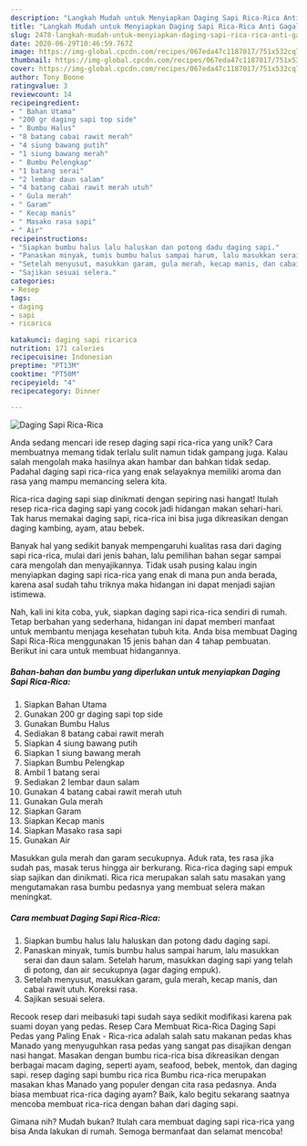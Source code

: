 ```yaml
---
description: "Langkah Mudah untuk Menyiapkan Daging Sapi Rica-Rica Anti Gagal"
title: "Langkah Mudah untuk Menyiapkan Daging Sapi Rica-Rica Anti Gagal"
slug: 2478-langkah-mudah-untuk-menyiapkan-daging-sapi-rica-rica-anti-gagal
date: 2020-06-29T10:46:59.767Z
image: https://img-global.cpcdn.com/recipes/067eda47c1187017/751x532cq70/daging-sapi-rica-rica-foto-resep-utama.jpg
thumbnail: https://img-global.cpcdn.com/recipes/067eda47c1187017/751x532cq70/daging-sapi-rica-rica-foto-resep-utama.jpg
cover: https://img-global.cpcdn.com/recipes/067eda47c1187017/751x532cq70/daging-sapi-rica-rica-foto-resep-utama.jpg
author: Tony Boone
ratingvalue: 3
reviewcount: 14
recipeingredient:
- " Bahan Utama"
- "200 gr daging sapi top side"
- " Bumbu Halus"
- "8 batang cabai rawit merah"
- "4 siung bawang putih"
- "1 siung bawang merah"
- " Bumbu Pelengkap"
- "1 batang serai"
- "2 lembar daun salam"
- "4 batang cabai rawit merah utuh"
- " Gula merah"
- " Garam"
- " Kecap manis"
- " Masako rasa sapi"
- " Air"
recipeinstructions:
- "Siapkan bumbu halus lalu haluskan dan potong dadu daging sapi."
- "Panaskan minyak, tumis bumbu halus sampai harum, lalu masukkan serai dan daun salam. Setelah harum, masukkan daging sapi yang telah di potong, dan air secukupnya (agar daging empuk)."
- "Setelah menyusut, masukkan garam, gula merah, kecap manis, dan cabai rawit utuh. Koreksi rasa."
- "Sajikan sesuai selera."
categories:
- Resep
tags:
- daging
- sapi
- ricarica

katakunci: daging sapi ricarica 
nutrition: 171 calories
recipecuisine: Indonesian
preptime: "PT13M"
cooktime: "PT50M"
recipeyield: "4"
recipecategory: Dinner

---
```



![Daging Sapi Rica-Rica](https://img-global.cpcdn.com/recipes/067eda47c1187017/751x532cq70/daging-sapi-rica-rica-foto-resep-utama.jpg)

Anda sedang mencari ide resep daging sapi rica-rica yang unik? Cara membuatnya memang tidak terlalu sulit namun tidak gampang juga. Kalau salah mengolah maka hasilnya akan hambar dan bahkan tidak sedap. Padahal daging sapi rica-rica yang enak selayaknya memiliki aroma dan rasa yang mampu memancing selera kita.

Rica-rica daging sapi siap dinikmati dengan sepiring nasi hangat! Itulah resep rica-rica daging sapi yang cocok jadi hidangan makan sehari-hari. Tak harus memakai daging sapi, rica-rica ini bisa juga dikreasikan dengan daging kambing, ayam, atau bebek.

Banyak hal yang sedikit banyak mempengaruhi kualitas rasa dari daging sapi rica-rica, mulai dari jenis bahan, lalu pemilihan bahan segar sampai cara mengolah dan menyajikannya. Tidak usah pusing kalau ingin menyiapkan daging sapi rica-rica yang enak di mana pun anda berada, karena asal sudah tahu triknya maka hidangan ini dapat menjadi sajian istimewa.


Nah, kali ini kita coba, yuk, siapkan daging sapi rica-rica sendiri di rumah. Tetap berbahan yang sederhana, hidangan ini dapat memberi manfaat untuk membantu menjaga kesehatan tubuh kita. Anda bisa membuat Daging Sapi Rica-Rica menggunakan 15 jenis bahan dan 4 tahap pembuatan. Berikut ini cara untuk membuat hidangannya.

<!--inarticleads1-->

##### Bahan-bahan dan bumbu yang diperlukan untuk menyiapkan Daging Sapi Rica-Rica:

1. Siapkan  Bahan Utama
1. Gunakan 200 gr daging sapi top side
1. Gunakan  Bumbu Halus
1. Sediakan 8 batang cabai rawit merah
1. Siapkan 4 siung bawang putih
1. Siapkan 1 siung bawang merah
1. Siapkan  Bumbu Pelengkap
1. Ambil 1 batang serai
1. Sediakan 2 lembar daun salam
1. Gunakan 4 batang cabai rawit merah utuh
1. Gunakan  Gula merah
1. Siapkan  Garam
1. Siapkan  Kecap manis
1. Siapkan  Masako rasa sapi
1. Gunakan  Air


Masukkan gula merah dan garam secukupnya. Aduk rata, tes rasa jika sudah pas, masak terus hingga air berkurang. Rica-rica daging sapi empuk siap sajikan dan dinikmati. Rica rica merupakan salah satu masakan yang mengutamakan rasa bumbu pedasnya yang membuat selera makan meningkat. 

<!--inarticleads2-->

##### Cara membuat Daging Sapi Rica-Rica:

1. Siapkan bumbu halus lalu haluskan dan potong dadu daging sapi.
1. Panaskan minyak, tumis bumbu halus sampai harum, lalu masukkan serai dan daun salam. Setelah harum, masukkan daging sapi yang telah di potong, dan air secukupnya (agar daging empuk).
1. Setelah menyusut, masukkan garam, gula merah, kecap manis, dan cabai rawit utuh. Koreksi rasa.
1. Sajikan sesuai selera.


Recook resep dari meibasuki tapi sudah saya sedikit modifikasi karena pak suami doyan yang pedas. Resep Cara Membuat Rica-Rica Daging Sapi Pedas yang Paling Enak - Rica-rica adalah salah satu makanan pedas khas Manado yang menyuguhkan rasa pedas yang sangat pas disajikan dengan nasi hangat. Masakan dengan bumbu rica-rica bisa dikreasikan dengan berbagai macam daging, seperti ayam, seafood, bebek, mentok, dan daging sapi. resep daging sapi bumbu rica rica Bumbu rica-rica merupakan masakan khas Manado yang populer dengan cita rasa pedasnya. Anda biasa membuat rica-rica daging ayam? Baik, kalo begitu sekarang saatnya mencoba membuat rica-rica dengan bahan dari daging sapi. 

Gimana nih? Mudah bukan? Itulah cara membuat daging sapi rica-rica yang bisa Anda lakukan di rumah. Semoga bermanfaat dan selamat mencoba!
